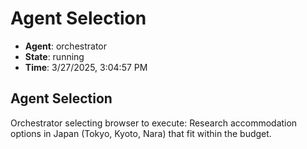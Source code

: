 # Agent Selection

- **Agent**: orchestrator
- **State**: running
- **Time**: 3/27/2025, 3:04:57 PM

## Agent Selection

Orchestrator selecting browser to execute: Research accommodation options in Japan (Tokyo, Kyoto, Nara) that fit within the budget.

